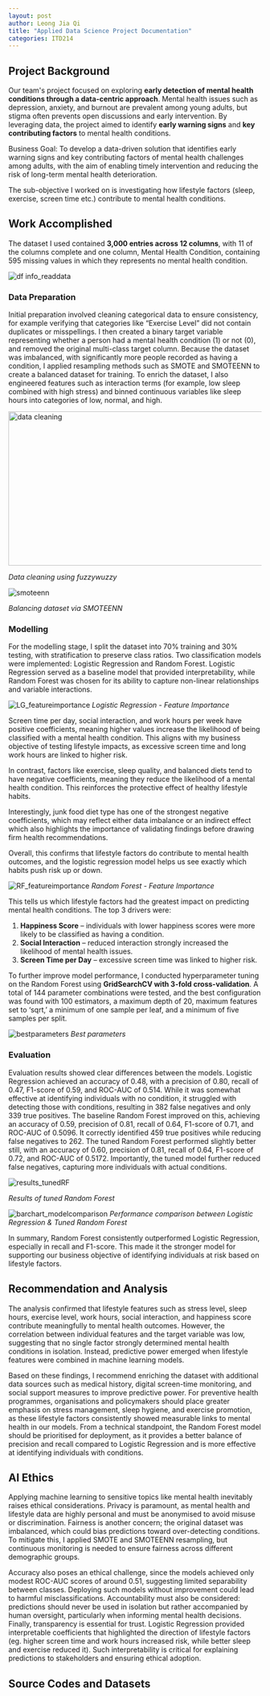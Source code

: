 ```yaml
---
layout: post
author: Leong Jia Qi 
title: "Applied Data Science Project Documentation"
categories: ITD214
---
```

## Project Background
Our team's project focused on exploring **early detection of mental health conditions through a data-centric approach**. Mental health issues such as depression, anxiety, and burnout are prevalent among young adults, but stigma often prevents open discussions and early intervention. By leveraging data, the project aimed to identify **early warning signs** and **key contributing factors** to mental health conditions. 

Business Goal:
To develop a data-driven solution that identifies early warning signs and key contributing factors of mental health challenges among adults, with the aim of enabling timely intervention and reducing the risk of long-term mental health deterioration.

The sub-objective I worked on is investigating how lifestyle factors (sleep, exercise, screen time etc.) contribute to mental health conditions. 

## Work Accomplished
The dataset I used contained **3,000 entries across 12 columns**, with 11 of the columns complete and one column, Mental Health Condition, containing 595 missing values in which they represents no mental health condition. 

![df info_readdata](https://github.com/user-attachments/assets/06396e50-26c7-470e-8cc2-a95ff6eade81)

### Data Preparation
Initial preparation involved cleaning categorical data to ensure consistency, for example verifying that categories like “Exercise Level” did not contain duplicates or misspellings. I then created a binary target variable representing whether a person had a mental health condition (1) or not (0), and removed the original multi-class target column. Because the dataset was imbalanced, with significantly more people recorded as having a condition, I applied resampling methods such as SMOTE and SMOTEENN to create a balanced dataset for training. To enrich the dataset, I also engineered features such as interaction terms (for example, low sleep combined with high stress) and binned continuous variables like sleep hours into categories of low, normal, and high.

<img width="773" height="306" alt="data cleaning" src="https://github.com/user-attachments/assets/b391cf5e-468f-42c2-83a5-cb725887981d" />

*Data cleaning using fuzzywuzzy* 


![smoteenn](https://github.com/user-attachments/assets/cc9bb3a7-648a-4eb3-9df7-dfe5080f0e0f)

*Balancing dataset via SMOTEENN*

### Modelling
For the modelling stage, I split the dataset into 70% training and 30% testing, with stratification to preserve class ratios. Two classification models were implemented: Logistic Regression and Random Forest. Logistic Regression served as a baseline model that provided interpretability, while Random Forest was chosen for its ability to capture non-linear relationships and variable interactions. 

![LG_featureimportance](https://github.com/user-attachments/assets/9e60da2e-1ed3-438b-9e80-df644c89b575)
*Logistic Regression - Feature Importance*

Screen time per day, social interaction, and work hours per week have positive coefficients, meaning higher values increase the likelihood of being classified with a mental health condition. This aligns with my business objective of testing lifestyle impacts, as excessive screen time and long work hours are linked to higher risk.

In contrast, factors like exercise, sleep quality, and balanced diets tend to have negative coefficients, meaning they reduce the likelihood of a mental health condition. This reinforces the protective effect of healthy lifestyle habits.

Interestingly, junk food diet type has one of the strongest negative coefficients, which may reflect either data imbalance or an indirect effect which also highlights the importance of validating findings before drawing firm health recommendations.

Overall, this confirms that lifestyle factors do contribute to mental health outcomes, and the logistic regression model helps us see exactly which habits push risk up or down.

![RF_featureimportance](https://github.com/user-attachments/assets/a377edee-ee0b-4b68-8d84-ceb4fd7f22e6)
*Random Forest - Feature Importance*

This tells us which lifestyle factors had the greatest impact on predicting mental health conditions.
The top 3 drivers were:
  1. **Happiness Score** – individuals with lower happiness scores were more likely to be classified as having a condition.
  2. **Social Interaction** – reduced interaction strongly increased the likelihood of mental health issues.
  3. **Screen Time per Day** – excessive screen time was linked to higher risk.

To further improve model performance, I conducted hyperparameter tuning on the Random Forest using **GridSearchCV with 3-fold cross-validation**. A total of 144 parameter combinations were tested, and the best configuration was found with 100 estimators, a maximum depth of 20, maximum features set to ‘sqrt,’ a minimum of one sample per leaf, and a minimum of five samples per split.

![bestparameters](https://github.com/user-attachments/assets/b2a1cf31-d427-4802-b60f-87ed89a231e3)
*Best parameters*

### Evaluation
Evaluation results showed clear differences between the models. Logistic Regression achieved an accuracy of 0.48, with a precision of 0.80, recall of 0.47, F1-score of 0.59, and ROC-AUC of 0.514. While it was somewhat effective at identifying individuals with no condition, it struggled with detecting those with conditions, resulting in 382 false negatives and only 339 true positives. The baseline Random Forest improved on this, achieving an accuracy of 0.59, precision of 0.81, recall of 0.64, F1-score of 0.71, and ROC-AUC of 0.5096. It correctly identified 459 true positives while reducing false negatives to 262. The tuned Random Forest performed slightly better still, with an accuracy of 0.60, precision of 0.81, recall of 0.64, F1-score of 0.72, and ROC-AUC of 0.5172. Importantly, the tuned model further reduced false negatives, capturing more individuals with actual conditions.

![results_tunedRF](https://github.com/user-attachments/assets/57ec9a5f-6281-4c5a-a382-56af0547ade3)

*Results of tuned Random Forest*

![barchart_modelcomparison](https://github.com/user-attachments/assets/3a480ffc-a9d9-41b7-9f39-359b5aff3faa)
*Performance comparison between Logistic Regression & Tuned Random Forest*

In summary, Random Forest consistently outperformed Logistic Regression, especially in recall and F1-score. This made it the stronger model for supporting our business objective of identifying individuals at risk based on lifestyle factors.

## Recommendation and Analysis

The analysis confirmed that lifestyle features such as stress level, sleep hours, exercise level, work hours, social interaction, and happiness score contribute meaningfully to mental health outcomes. However, the correlation between individual features and the target variable was low, suggesting that no single factor strongly determined mental health conditions in isolation. Instead, predictive power emerged when lifestyle features were combined in machine learning models.

Based on these findings, I recommend enriching the dataset with additional data sources such as medical history, digital screen-time monitoring, and social support measures to improve predictive power. For preventive health programmes, organisations and policymakers should place greater emphasis on stress management, sleep hygiene, and exercise promotion, as these lifestyle factors consistently showed measurable links to mental health in our models. From a technical standpoint, the Random Forest model should be prioritised for deployment, as it provides a better balance of precision and recall compared to Logistic Regression and is more effective at identifying individuals with conditions.

## AI Ethics 

Applying machine learning to sensitive topics like mental health inevitably raises ethical considerations. Privacy is paramount, as mental health and lifestyle data are highly personal and must be anonymised to avoid misuse or discrimination. Fairness is another concern; the original dataset was imbalanced, which could bias predictions toward over-detecting conditions. To mitigate this, I applied SMOTE and SMOTEENN resampling, but continuous monitoring is needed to ensure fairness across different demographic groups.

Accuracy also poses an ethical challenge, since the models achieved only modest ROC-AUC scores of around 0.51, suggesting limited separability between classes. Deploying such models without improvement could lead to harmful misclassifications. Accountability must also be considered: predictions should never be used in isolation but rather accompanied by human oversight, particularly when informing mental health decisions. Finally, transparency is essential for trust. Logistic Regression provided interpretable coefficients that highlighted the direction of lifestyle factors (eg. higher screen time and work hours increased risk, while better sleep and exercise reduced it). Such interpretability is critical for explaining predictions to stakeholders and ensuring ethical adoption.

## Source Codes and Datasets

